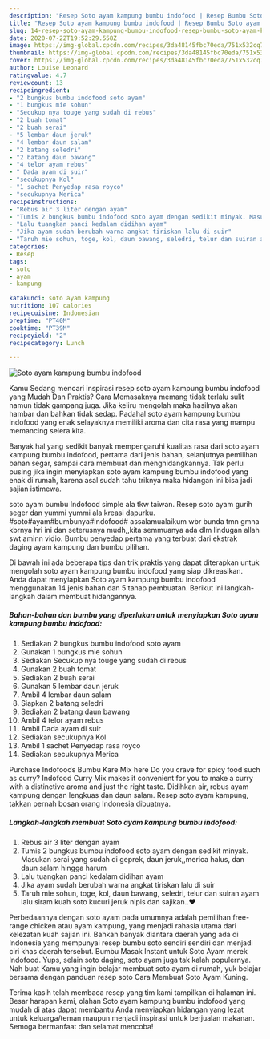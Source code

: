 ```yaml
---
description: "Resep Soto ayam kampung bumbu indofood | Resep Bumbu Soto ayam kampung bumbu indofood Yang Lezat"
title: "Resep Soto ayam kampung bumbu indofood | Resep Bumbu Soto ayam kampung bumbu indofood Yang Lezat"
slug: 14-resep-soto-ayam-kampung-bumbu-indofood-resep-bumbu-soto-ayam-kampung-bumbu-indofood-yang-lezat
date: 2020-07-22T19:52:29.558Z
image: https://img-global.cpcdn.com/recipes/3da48145fbc70eda/751x532cq70/soto-ayam-kampung-bumbu-indofood-foto-resep-utama.jpg
thumbnail: https://img-global.cpcdn.com/recipes/3da48145fbc70eda/751x532cq70/soto-ayam-kampung-bumbu-indofood-foto-resep-utama.jpg
cover: https://img-global.cpcdn.com/recipes/3da48145fbc70eda/751x532cq70/soto-ayam-kampung-bumbu-indofood-foto-resep-utama.jpg
author: Louise Leonard
ratingvalue: 4.7
reviewcount: 13
recipeingredient:
- "2 bungkus bumbu indofood soto ayam"
- "1 bungkus mie sohun"
- "Secukup nya touge yang sudah di rebus"
- "2 buah tomat"
- "2 buah serai"
- "5 lembar daun jeruk"
- "4 lembar daun salam"
- "2 batang seledri"
- "2 batang daun bawang"
- "4 telor ayam rebus"
- " Dada ayam di suir"
- "secukupnya Kol"
- "1 sachet Penyedap rasa royco"
- "secukupnya Merica"
recipeinstructions:
- "Rebus air 3 liter dengan ayam"
- "Tumis 2 bungkus bumbu indofood soto ayam dengan sedikit minyak. Masukan serai yang sudah di geprek, daun jeruk,,merica halus, dan daun salam hingga harum"
- "Lalu tuangkan panci kedalam didihan ayam"
- "Jika ayam sudah berubah warna angkat tiriskan lalu di suir"
- "Taruh mie sohun, toge, kol, daun bawang, seledri, telur dan suiran ayam lalu siram kuah soto kucuri jeruk nipis dan sajikan..❤"
categories:
- Resep
tags:
- soto
- ayam
- kampung

katakunci: soto ayam kampung 
nutrition: 107 calories
recipecuisine: Indonesian
preptime: "PT40M"
cooktime: "PT39M"
recipeyield: "2"
recipecategory: Lunch

---
```



![Soto ayam kampung bumbu indofood](https://img-global.cpcdn.com/recipes/3da48145fbc70eda/751x532cq70/soto-ayam-kampung-bumbu-indofood-foto-resep-utama.jpg)

Kamu Sedang mencari inspirasi resep soto ayam kampung bumbu indofood yang Mudah Dan Praktis? Cara Memasaknya memang tidak terlalu sulit namun tidak gampang juga. Jika keliru mengolah maka hasilnya akan hambar dan bahkan tidak sedap. Padahal soto ayam kampung bumbu indofood yang enak selayaknya memiliki aroma dan cita rasa yang mampu memancing selera kita.

Banyak hal yang sedikit banyak mempengaruhi kualitas rasa dari soto ayam kampung bumbu indofood, pertama dari jenis bahan, selanjutnya pemilihan bahan segar, sampai cara membuat dan menghidangkannya. Tak perlu pusing jika ingin menyiapkan soto ayam kampung bumbu indofood yang enak di rumah, karena asal sudah tahu triknya maka hidangan ini bisa jadi sajian istimewa.

soto ayam bumbu Indofood simple ala tkw taiwan. Resep soto ayam gurih seger dan yummi yummi ala kreasi dapurku. #soto#ayam#bumbunya#Indofood# assalamualaikum wbr bunda tmn gmna kbrnya hri ini dan seterusnya mudh,,kita semmuanya ada dlm lindugan allah swt aminn vidio. Bumbu penyedap pertama yang terbuat dari ekstrak daging ayam kampung dan bumbu pilihan.


Di bawah ini ada beberapa tips dan trik praktis yang dapat diterapkan untuk mengolah soto ayam kampung bumbu indofood yang siap dikreasikan. Anda dapat menyiapkan Soto ayam kampung bumbu indofood menggunakan 14 jenis bahan dan 5 tahap pembuatan. Berikut ini langkah-langkah dalam membuat hidangannya.

<!--inarticleads1-->

##### Bahan-bahan dan bumbu yang diperlukan untuk menyiapkan Soto ayam kampung bumbu indofood:

1. Sediakan 2 bungkus bumbu indofood soto ayam
1. Gunakan 1 bungkus mie sohun
1. Sediakan Secukup nya touge yang sudah di rebus
1. Gunakan 2 buah tomat
1. Sediakan 2 buah serai
1. Gunakan 5 lembar daun jeruk
1. Ambil 4 lembar daun salam
1. Siapkan 2 batang seledri
1. Sediakan 2 batang daun bawang
1. Ambil 4 telor ayam rebus
1. Ambil  Dada ayam di suir
1. Sediakan secukupnya Kol
1. Ambil 1 sachet Penyedap rasa royco
1. Sediakan secukupnya Merica


Purchase Indofoods Bumbu Kare Mix here Do you crave for spicy food such as curry? Indofood Curry Mix makes it convenient for you to make a curry with a distinctive aroma and just the right taste. Didihkan air, rebus ayam kampung dengan lengkuas dan daun salam. Resep soto ayam kampung, takkan pernah bosan orang Indonesia dibuatnya. 

<!--inarticleads2-->

##### Langkah-langkah membuat Soto ayam kampung bumbu indofood:

1. Rebus air 3 liter dengan ayam
1. Tumis 2 bungkus bumbu indofood soto ayam dengan sedikit minyak. Masukan serai yang sudah di geprek, daun jeruk,,merica halus, dan daun salam hingga harum
1. Lalu tuangkan panci kedalam didihan ayam
1. Jika ayam sudah berubah warna angkat tiriskan lalu di suir
1. Taruh mie sohun, toge, kol, daun bawang, seledri, telur dan suiran ayam lalu siram kuah soto kucuri jeruk nipis dan sajikan..❤


Perbedaannya dengan soto ayam pada umumnya adalah pemilihan free-range chicken atau ayam kampung, yang menjadi rahasia utama dari kelezatan kuah sajian ini. Bahkan banyak diantara daerah yang ada di Indonesia yang mempunyai resep bumbu soto sendiri sendiri dan menjadi ciri khas daerah tersebut. Bumbu Masak Instant untuk Soto Ayam merek Indofood. Yups, selain soto daging, soto ayam juga tak kalah populernya. Nah buat Kamu yang ingin belajar membuat soto ayam di rumah, yuk belajar bersama dengan panduan resep soto Cara Membuat Soto Ayam Kuning. 

Terima kasih telah membaca resep yang tim kami tampilkan di halaman ini. Besar harapan kami, olahan Soto ayam kampung bumbu indofood yang mudah di atas dapat membantu Anda menyiapkan hidangan yang lezat untuk keluarga/teman maupun menjadi inspirasi untuk berjualan makanan. Semoga bermanfaat dan selamat mencoba!
